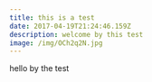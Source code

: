 ```yaml
---
title: this is a test
date: 2017-04-19T21:24:46.159Z
description: welcome by this test
image: /img/OCh2q2N.jpg
---
```


hello by the test